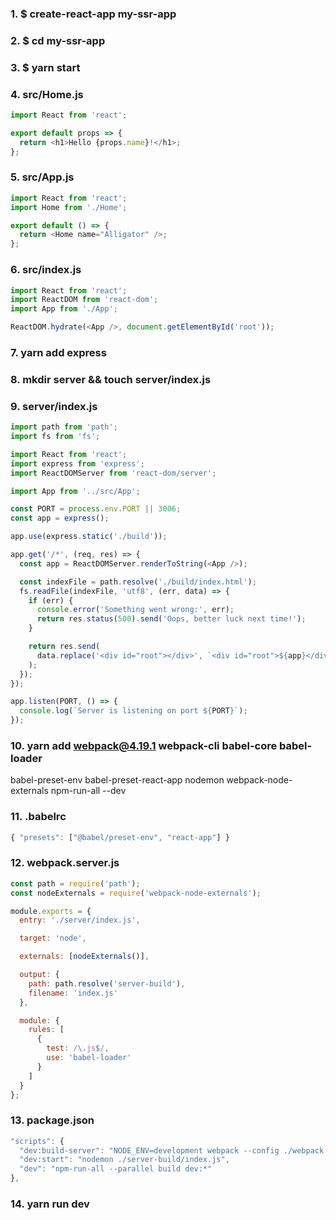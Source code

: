 ### 1. $ create-react-app my-ssr-app
### 2. $ cd my-ssr-app
### 3. $ yarn start

### 4. src/Home.js
```javascript
import React from 'react';

export default props => {
  return <h1>Hello {props.name}!</h1>;
};
```

### 5. src/App.js
```javascript
import React from 'react';
import Home from './Home';

export default () => {
  return <Home name="Alligator" />;
};
```

### 6. src/index.js
```javascript
import React from 'react';
import ReactDOM from 'react-dom';
import App from './App';

ReactDOM.hydrate(<App />, document.getElementById('root'));
```

### 7. yarn add express
### 8. mkdir server && touch server/index.js
### 9. server/index.js
```javascript
import path from 'path';
import fs from 'fs';

import React from 'react';
import express from 'express';
import ReactDOMServer from 'react-dom/server';

import App from '../src/App';

const PORT = process.env.PORT || 3006;
const app = express();

app.use(express.static('./build'));

app.get('/*', (req, res) => {
  const app = ReactDOMServer.renderToString(<App />);

  const indexFile = path.resolve('./build/index.html');
  fs.readFile(indexFile, 'utf8', (err, data) => {
    if (err) {
      console.error('Something went wrong:', err);
      return res.status(500).send('Oops, better luck next time!');
    }

    return res.send(
      data.replace('<div id="root"></div>', `<div id="root">${app}</div>`)
    );
  });
});

app.listen(PORT, () => {
  console.log(`Server is listening on port ${PORT}`);
});
```

### 10. yarn add webpack@4.19.1 webpack-cli babel-core babel-loader
babel-preset-env babel-preset-react-app nodemon webpack-node-externals npm-run-all --dev

### 11. .babelrc
```javascript
{ "presets": ["@babel/preset-env", "react-app"] }
```

### 12. webpack.server.js
```javascript
const path = require('path');
const nodeExternals = require('webpack-node-externals');

module.exports = {
  entry: './server/index.js',

  target: 'node',

  externals: [nodeExternals()],

  output: {
    path: path.resolve('server-build'),
    filename: 'index.js'
  },

  module: {
    rules: [
      {
        test: /\.js$/,
        use: 'babel-loader'
      }
    ]
  }
};
```

### 13. package.json
```javascript
"scripts": {
  "dev:build-server": "NODE_ENV=development webpack --config ./webpack.server.js --mode=development -w",
  "dev:start": "nodemon ./server-build/index.js",
  "dev": "npm-run-all --parallel build dev:*"
},
```
### 14. yarn run dev